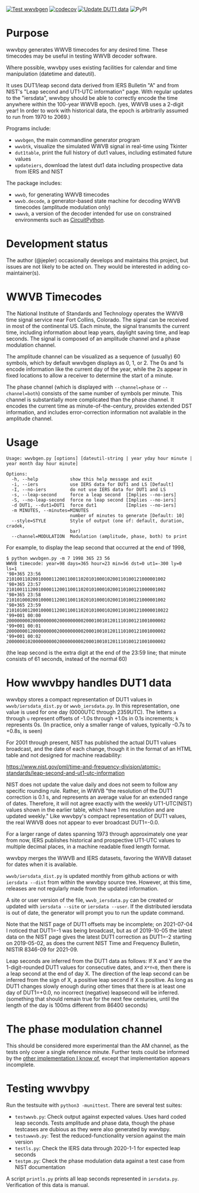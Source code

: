 <!--
SPDX-FileCopyrightText: 2021 Jeff Epler

SPDX-License-Identifier: GPL-3.0-only
-->
[![Test wwvbgen](https://github.com/jepler/wwvbpy/actions/workflows/test.yml/badge.svg)](https://github.com/jepler/wwvbpy/actions/workflows/test.yml)
[![codecov](https://codecov.io/gh/jepler/wwvbpy/branch/main/graph/badge.svg?token=Exx0c3Gp65)](https://codecov.io/gh/jepler/wwvbpy)
[![Update DUT1 data](https://github.com/jepler/wwvbpy/actions/workflows/cron.yml/badge.svg)](https://github.com/jepler/wwvbpy/actions/workflows/cron.yml)
![PyPI](https://img.shields.io/pypi/v/wwvb)

# Purpose

wwvbpy generates WWVB timecodes for any desired time.  These timecodes
may be useful in testing WWVB decoder software.

Where possible, wwvbpy uses existing facilities for calendar and time
manipulation (datetime and dateutil).

It uses DUT1/leap second data derived from IERS Bulletin "A" and from NIST's
"Leap second and UT1-UTC information" page.  With regular updates to
the "iersdata", wwvbpy should be able to correctly encode the time anywhere
within the 100-year WWVB epoch.  (yes, WWVB uses a 2-digit year! In order to
work with historical data, the epoch is arbitrarily assumed to run from 1970 to
2069.)

Programs include:
 * `wwvbgen`, the main commandline generator program
 * `wwvbtk`, visualize the simulated WWVB signal in real-time using Tkinter
 * `dut1table`, print the full history of dut1 values, including estimated future values
 * `updateiers`, download the latest dut1 data including prospective data from IERS and NIST

The package includes:
 * `wwvb`, for generating WWVB timecodes
 * `wwvb.decode`, a generator-based state machine for decoding WWVB timecodes (amplitude modulation only)
 * `uwwvb`, a version of the decoder intended for use on constrained environments such as [CircuitPython](https://circuitpython.org).

# Development status

The author (@jepler) occasionally develops and maintains this project, but
issues are not likely to be acted on.  They would be interested in adding
co-maintainer(s).


# WWVB Timecodes
The National Institute of Standards and Technology operates the WWVB time
signal service near Fort Collins, Colorado.  The signal can be received in most
of the continental US.  Each minute, the signal transmits the current time,
including information about leap years, daylight saving time, and leap seconds.
The signal is composed of an amplitude channel and a phase modulation channel.

The amplitude channel can be visualized as a sequence of (usually) 60 symbols,
which by default wwvbgen displays as 0, 1, or 2.  The 0s and 1s encode
information like the current day of the year, while the 2s appear in fixed
locations to allow a receiver to determine the start of a minute.

The phase channel (which is displayed with `--channel=phase` or
`--channel=both`) consists of the same number of symbols per minute.  This
channel is substantially more complicated than the phase channel.  It encodes
the current time as minute-of-the-century, provides extended DST information,
and includes error-correction information not available in the amplitude
channel.

# Usage

~~~~
Usage: wwvbgen.py [options] [dateutil-string | year yday hour minute | year month day hour minute]

Options:
  -h, --help            show this help message and exit
  -i, --iers            use IERS data for DUT1 and LS [Default]
  -I, --no-iers         do not use IERS data for DUT1 and LS
  -s, --leap-second     force a leap second  [Implies --no-iers]
  -S, --no-leap-second  force no leap second [Implies --no-iers]
  -d DUT1, --dut1=DUT1  force dut1           [Implies --no-iers]
  -m MINUTES, --minutes=MINUTES
                        number of minutes to generate [Default: 10]
  --style=STYLE         Style of output (one of: default, duration, cradek,
                        bar)
  --channel=MODULATION  Modulation (amplitude, phase, both) to print
~~~~

For example, to display the leap second that occurred at the end of 1998,
~~~~
$ python wwvbgen.py -m 7 1998 365 23 56
WWVB timecode: year=98 days=365 hour=23 min=56 dst=0 ut1=-300 ly=0 ls=1
'98+365 23:56  210100110200100001120011001102010100010200110100121000001002
'98+365 23:57  210100111200100001120011001102010100010200110100121000001002
'98+365 23:58  210101000200100001120011001102010100010200110100121000001002
'98+365 23:59  2101010012001000011200110011020101000102001101001210000010022
'99+001 00:00  200000000200000000020000000002000100101201110100121001000002
'99+001 00:01  200000001200000000020000000002000100101201110100121001000002
'99+001 00:02  200000010200000000020000000002000100101201110100121001000002
~~~~
(the leap second is the extra digit at the end of the 23:59 line; that minute
consists of 61 seconds, instead of the normal 60)


# How wwvbpy handles DUT1 data

wwvbpy stores a compact representation of DUT1 values in `wwvb/iersdata_dist.py` or `wwvb_iersdata.py`.
In this representation, one value is used for one day (0000UTC through 2359UTC).
The letters `a` through `u` represent offsets of -1.0s through +1.0s
in 0.1s increments; `k` represents 0s.  (In practice, only a smaller range
of values, typically -0.7s to +0.8s, is seen)

For 2001 through present, NIST has published the actual DUT1 values broadcast,
and the date of each change, though it in the format of an HTML
table and not designed for machine readability:

https://www.nist.gov/pml/time-and-frequency-division/atomic-standards/leap-second-and-ut1-utc-information

NIST does not update the value daily and does not seem to follow any
specific rounding rule.  Rather, in WWVB "the resolution of the DUT1
correction is 0.1 s, and represents an average value for an extended
range of dates. Therefore, it will not agree exactly with the weekly
UT1-UTC(NIST) values shown in the earlier table, which have 1 ms
resolution and are updated weekly."  Like wwvbpy's compact
representation of DUT1 values, the real WWVB does not appear to ever
broadcast DUT1=-0.0.

For a larger range of dates spanning 1973 through approximately one year from
now, IERS publishes historical and prospective UT1-UTC values to multiple
decimal places, in a machine readable fixed length format.

wwvbpy merges the WWVB and IERS datasets, favoring the WWVB dataset for
dates when it is available.

`wwvb/iersdata_dist.py` is updated monthly from github actions or with `iersdata --dist` from within the wwvbpy source tree. However, at this time, releases are not regularly made from the updated information.

A site or user version of the file, `wwvb_iersdata.py` can be created or updated with `iersdata --site` or `iersdata --user`.  If the distributed iersdata is out of date, the generator will prompt you to run the update command.

Note that the NIST page of DUT1 offsets may be incomplete; on 2021-07-04 I noticed that DUT1=-1 was being broadcast, but as of 2019-10-05 the latest data on the NIST page gives the latest DUT1 correction as DUT1=-2 starting on 2019-05-02, as does the current NIST Time and Frequency Bulletin, NISTIR 8346-09 for 2021-09.

Leap seconds are inferred from the DUT1 data as follows: If X and Y are the
1-digit-rounded DUT1 values for consecutive dates, and `X*Y<0`, then there is a
leap second at the end of day X.  The direction of the leap second can be
inferred from the sign of X, a positive leap second if X is positive.  As long
as DUT1 changes slowly enough during other times that there is at least one day
of DUT1=+0.0, no incorrect (negative) leapsecond will be inferred. (something
that should remain true for the next few centuries, until the length of the day
is 100ms different from 86400 seconds)


# The phase modulation channel

This should be considered more experimental than the AM channel, as the
tests only cover a single reference minute.  Further tests could be informed
by the [other implementation I know of](http://www.leapsecond.com/tools/wwvb_pm.c), except that implementation appears incomplete.


# Testing wwvbpy

Run the testsuite with `python3 -munittest`.  There are several test suites:
 * `testwwvb.py`: Check output against expected values.  Uses hard coded leap seconds.  Tests amplitude and phase data, though the phase testcases are dubious as they were also generated by wwvbpy.
 * `testuwwvb.py`: Test the reduced-functionality version against the main version
 * `testls.py`: Check the IERS data through 2020-1-1 for expected leap seconds
 * `testpm.py`: Check the phase modulation data against a test case from NIST documentation

A script `printls.py` prints all leap seconds represented in `iersdata.py`.
Verification of this data is manual.
